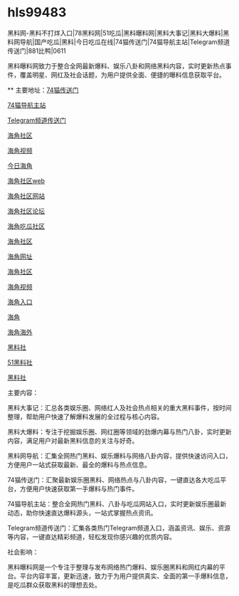 # hls99483
黑料网-黑料不打烊入口|78黑料网|51吃瓜|黑料曝料网|黑料大事记|黑料大爆料|黑料网导航|国产吃瓜|黑料|今日吃瓜在线|74猫传送门|74猫导航主站|Telegram频道传送门|881比鸭|0611

黑料曝料网致力于整合全网最新爆料、娱乐八卦和网络黑料内容，实时更新热点事件，覆盖明星、网红及社会话题，为用户提供全面、便捷的曝料信息获取平台。

** 主要地址：<a href="https://74mao.com/">74猫传送门</a>

<a href="https://74mao.com/">74猫导航主站</a>

<a href="https://74mao.com/">Telegram频道传送门</a>

<a href="https://hj-224.pages.dev/">海角社区</a>

<a href="https://hj-225.pages.dev/">海角视频</a>

<a href="https://hj-229.pages.dev/">今日海角</a>

<a href="https://hj-230.pages.dev/">海角社区web</a>

<a href="https://hj-233.pages.dev/">海角社区网站</a>

<a href="https://hj-235.pages.dev/">海角社区论坛</a>

<a href="https://hj-237.pages.dev/">海角吃瓜社区</a>

<a href="https://hj-241.pages.dev/">海角社区</a>

<a href="https://hj-244.pages.dev/">海角网址</a>

<a href="https://hj-251.pages.dev/">海角社区</a>

<a href="https://hj-258.pages.dev/">海角视频</a>

<a href="https://hj-260.pages.dev/">海角入口</a>

<a href="https://hj-264.pages.dev/">海角</a>

<a href="https://hj-267.pages.dev/">海角海外</a>

<a href="https://hls-15.pages.dev/">黑料社</a>

<a href="https://hls-17.pages.dev/">51黑料社</a>

<a href="https://hls-19.pages.dev/">黑料社</a>

主要内容：

黑料大事记：汇总各类娱乐圈、网络红人及社会热点相关的重大黑料事件，按时间整理，帮助用户快速了解爆料发展的全过程与核心内容。

黑料大爆料：专注于挖掘娱乐圈、网红圈等领域的劲爆内幕与热门八卦，实时更新内容，满足用户对最新黑料信息的关注与好奇。

黑料网导航：汇集全网热门黑料、娱乐爆料与网络八卦内容，提供快速访问入口，方便用户一站式获取最新、最全的爆料与热点信息。

74猫传送门：汇聚最新娱乐圈黑料、网络热点与八卦内容，一键直达各大吃瓜平台，方便用户快速获取第一手爆料与热门事件。

74猫导航主站：整合全网热门黑料、八卦与吃瓜网站入口，实时更新娱乐圈最新动态，助你快速直达爆料源头，一站式掌握热点资讯。

Telegram频道传送门：汇集各类热门Telegram频道入口，涵盖资讯、娱乐、资源等内容，一键直达精彩频道，轻松发现你感兴趣的优质内容。

社会影响：

黑料曝料网是一个专注于整理与发布网络热门爆料、娱乐圈黑料和网红内幕的平台。平台内容丰富，更新迅速，致力于为用户提供真实、全面的第一手爆料信息，是吃瓜群众获取黑料的理想去处。
